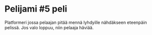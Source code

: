 # Pelijami #5 peli

Platformeri jossa pelaajan pitää mennä lyhdyille nähdäkseen eteenpäin pelissä. Jos valo loppuu, niin pelaaja häviää.
